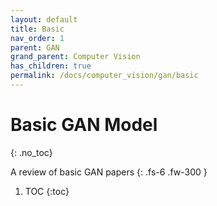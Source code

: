 ```yaml
---
layout: default
title: Basic
nav_order: 1
parent: GAN
grand_parent: Computer Vision
has_children: true
permalink: /docs/computer_vision/gan/basic
---
```


# Basic GAN Model
{: .no_toc}

A review of basic GAN papers
{: .fs-6 .fw-300 }
1. TOC
{:toc}